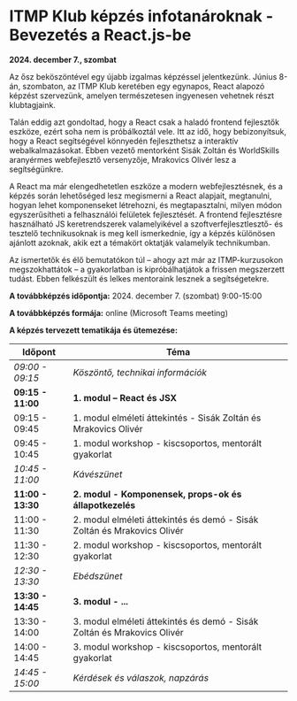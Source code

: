 # ITMP Klub képzés infotanároknak - Bevezetés a React.js-be

**2024. december 7., szombat**

Az ősz beköszöntével egy újabb izgalmas képzéssel jelentkezünk. Június 8-án, szombaton, az ITMP Klub keretében egy egynapos, React alapozó képzést szervezünk, amelyen természetesen ingyenesen vehetnek részt klubtagjaink.

Talán eddig azt gondoltad, hogy a React csak a haladó frontend fejlesztők eszköze, ezért soha nem is próbálkoztál vele. Itt az idő, hogy bebizonyítsuk, hogy a React segítségével könnyedén fejleszthetsz a interaktív webalkalmazásokat. Ebben vezető mentorként Sisák Zoltán és WorldSkills aranyérmes webfejlesztő versenyzője, Mrakovics Olivér lesz a segítségünkre.

A React ma már elengedhetetlen eszköze a modern webfejlesztésnek, és a képzés során lehetőséged lesz megismerni a React alapjait, megtanulni, hogyan lehet komponenseket létrehozni, és megtapasztalni, milyen módon egyszerűsítheti a felhasználói felületek fejlesztését.  A frontend fejlesztésre használható JS keretrendszerek valamelyikével a szoftverfejlesztlesztő- és tesztelő technikusoknak is meg kell ismerkednie, így a képzés különösen ajánlott azoknak, akik ezt a témakört oktatják valamelyik technikumban.

Az ismertetők és élő bemutatókon túl – ahogy azt már az ITMP-kurzusokon megszokhattátok – a gyakorlatban is kipróbálhatjátok a frissen megszerzett tudást. Ebben felkészült és lelkes mentoraink lesznek a segítségetekre.

**A továbbképzés időpontja:** 2024. december 7. (szombat) 9:00-15:00

**A továbbképzés formája:** online (Microsoft Teams meeting)

**A képzés tervezett tematikája és ütemezése:**

| Időpont           | Téma                                                     |
| ----------------- | -------------------------------------------------------- |
| _09:00 - 09:15_   | _Köszöntő, technikai információk_                        |
| **09:15 - 11:00** | **1. modul – React és JSX**                              |
| 09:15 - 09:45     | 1. modul elméleti áttekintés - Sisák Zoltán és Mrakovics Olivér          |
| 09:45 - 10:45     | 1. modul workshop - kiscsoportos, mentorált gyakorlat    |
| _10:45 - 11:00_   | _Kávészünet_                                             |
| **11:00 - 13:30** | **2. modul - Komponensek, props-ok és állapotkezelés**                   |
| 11:00 - 11:30     | 2. modul elméleti áttekintés és demó - Sisák Zoltán és Mrakovics Olivér  |
| 11:30 - 12:30     | 2. modul workshop - kiscsoportos, mentorált gyakorlat    |
| _12:30 - 13:30_   | _Ebédszünet_                                             |
| **13:30 - 14:45** | **3. modul - ...**            |
| 13:30 - 14:00     | 3. modul elméleti áttekintés és demó - Sisák Zoltán és Mrakovics Olivér  |
| 14:00 - 14:45     | 3. modul workshop - kiscsoportos, mentorált gyakorlat    |
| _14:45 - 15:00_   | _Kérdések és válaszok, napzárás_                         |
